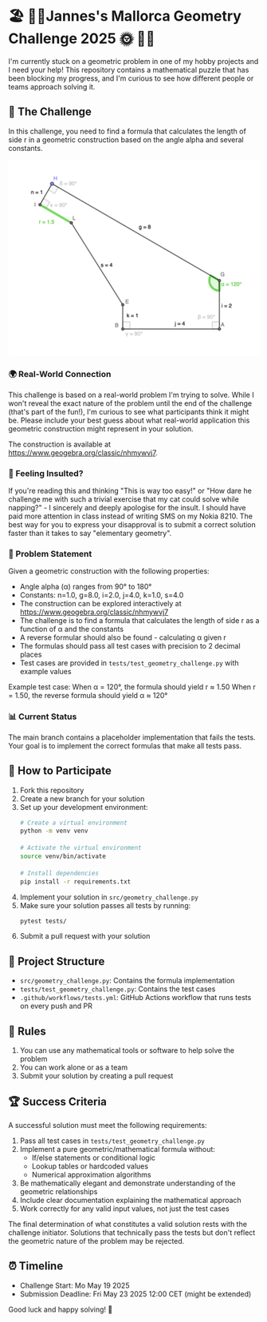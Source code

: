 # 🏖️ 🏊‍♂️Jannes's Mallorca Geometry Challenge 2025 🌞 🏄‍♂️

I'm currently stuck on a geometric problem in one of my hobby projects and I need your help! This repository contains a mathematical puzzle that has been blocking my progress, and I'm curious to see how different people or teams approach solving it.

## 🎯 The Challenge

In this challenge, you need to find a formula that calculates the length of side r in a geometric construction based on the angle alpha and several constants.

[![Geometric Construction](screenshot.png)](https://www.geogebra.org/classic/nhmywvj7)

### 🌍 Real-World Connection

This challenge is based on a real-world problem I'm trying to solve. While I won't reveal the exact nature of the problem until the end of the challenge (that's part of the fun!), I'm curious to see what participants think it might be. Please include your best guess about what real-world application this geometric construction might represent in your solution.

The construction is available at https://www.geogebra.org/classic/nhmywvj7.

### 😤 Feeling Insulted?

If you're reading this and thinking "This is way too easy!" or "How dare he challenge me with such a trivial exercise that my cat could solve while napping?" - I sincerely and deeply apologise for the insult. I should have paid more attention in class instead of writing SMS on my Nokia 8210. The best way for you to express your disapproval is to submit a correct solution faster than it takes to say "elementary geometry".

### 📝 Problem Statement

Given a geometric construction with the following properties:
- Angle alpha (α) ranges from 90° to 180°
- Constants: n=1.0, g=8.0, i=2.0, j=4.0, k=1.0, s=4.0
- The construction can be explored interactively at https://www.geogebra.org/classic/nhmywvj7
- The challenge is to find a formula that calculates the length of side r as a function of α and the constants
- A reverse formular should also be found - calculating α given r
- The formulas should pass all test cases with precision to 2 decimal places
- Test cases are provided in `tests/test_geometry_challenge.py` with example values

Example test case:
When α = 120°, the formula should yield r ≈ 1.50
When r = 1.50, the reverse formula should yield α ≈ 120°

### 📊 Current Status

The main branch contains a placeholder implementation that fails the tests. Your goal is to implement the correct formulas that make all tests pass.

## 🚀 How to Participate

1. Fork this repository
2. Create a new branch for your solution
3. Set up your development environment:
   ```bash
   # Create a virtual environment
   python -m venv venv

   # Activate the virtual environment
   source venv/bin/activate

   # Install dependencies
   pip install -r requirements.txt
   ```
4. Implement your solution in `src/geometry_challenge.py`
5. Make sure your solution passes all tests by running:
   ```bash
   pytest tests/
   ```
6. Submit a pull request with your solution

## 📁 Project Structure

- `src/geometry_challenge.py`: Contains the formula implementation
- `tests/test_geometry_challenge.py`: Contains the test cases
- `.github/workflows/tests.yml`: GitHub Actions workflow that runs tests on every push and PR

## 📜 Rules

1. You can use any mathematical tools or software to help solve the problem
2. You can work alone or as a team
2. Submit your solution by creating a pull request

## 🏆 Success Criteria

A successful solution must meet the following requirements:

1. Pass all test cases in `tests/test_geometry_challenge.py`
2. Implement a pure geometric/mathematical formula without:
   - If/else statements or conditional logic
   - Lookup tables or hardcoded values
   - Numerical approximation algorithms
3. Be mathematically elegant and demonstrate understanding of the geometric relationships
4. Include clear documentation explaining the mathematical approach
5. Work correctly for any valid input values, not just the test cases

The final determination of what constitutes a valid solution rests with the challenge initiator. Solutions that technically pass the tests but don't reflect the geometric nature of the problem may be rejected.

## ⏰ Timeline

- Challenge Start: Mo May 19 2025
- Submission Deadline: Fri May 23 2025 12:00 CET (might be extended)

Good luck and happy solving! 🎉
